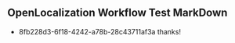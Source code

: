 ## OpenLocalization Workflow Test MarkDown

* 8fb228d3-6f18-4242-a78b-28c43711af3a 
thanks!



<!--HONumber=Jan16_HO3-->

